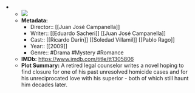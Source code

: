 - 
    - ![](https://m.media-amazon.com/images/M/MV5BY2FhZGI5M2QtZWFiZS00NjkwLWE4NWQtMzg3ZDZjNjdkYTJiXkEyXkFqcGdeQXVyMTMxODk2OTU@._V1_SX300.jpg)  
    - **Metadata:**
        - Director:: [[Juan José Campanella]]
        - Writer:: [[Eduardo Sacheri]] [[Juan José Campanella]]
        - Cast:: [[Ricardo Darín]] [[Soledad Villamil]] [[Pablo Rago]]
        - Year:: [[2009]]
        - Genre:: #Drama #Mystery #Romance
    - **IMDb:** https://www.imdb.com/title/tt1305806
    - **Plot Summary:** A retired legal counselor writes a novel hoping to find closure for one of his past unresolved homicide cases and for his unreciprocated love with his superior - both of which still haunt him decades later.
